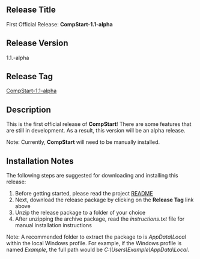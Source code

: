 ## Release Title

First Official Release: **CompStart-1.1-alpha**

## Release Version

1.1.-alpha

## Release Tag

[CompStart-1.1-alpha](https://github.com/dEhiN/CompStart/releases/tag/CompStart-1.1-alpha)

## Description

This is the first official release of **CompStart**! There are some features that are still in development. As a result, this version will be an alpha release.

Note: Currently, **CompStart** will need to be manually installed.

## Installation Notes

The following steps are suggested for downloading and installing this release:

1. Before getting started, please read the project [README](https://github.com/dEhiN/CompStart)
2. Next, download the release package by clicking on the **Release Tag** link above
3. Unzip the release package to a folder of your choice
4. After unzipping the archive package, read the _instructions.txt_ file for manual installation instructions

Note: A recommended folder to extract the package to is _AppData\\Local_ within the local Windows profile. For example, if the Windows profile is named _Example_, the full path would be _C:\\Users\\Example\\AppData\\Local_.
